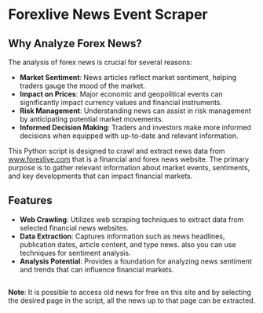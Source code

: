# Forexlive News Event Scraper

## Why Analyze Forex News?
The analysis of forex news is crucial for several reasons:

- **Market Sentiment**: News articles reflect market sentiment, helping traders gauge the mood of the market.
- **Impact on Prices**: Major economic and geopolitical events can significantly impact currency values and financial instruments.
- **Risk Management**: Understanding news can assist in risk management by anticipating potential market movements.
- **Informed Decision Making**: Traders and investors make more informed decisions when equipped with up-to-date and relevant information.

This Python script is designed to crawl and extract news data from www.forexlive.com that is a financial and forex news website. The primary purpose is to gather relevant information about market events, sentiments, and key developments that can impact financial markets.


## Features

- **Web Crawling**: Utilizes web scraping techniques to extract data from selected financial news websites.
- **Data Extraction**: Captures information such as news headlines, publication dates, article content, and type news. also you can use techniques for sentiment analysis.
- **Analysis Potential**: Provides a foundation for analyzing news sentiment and trends that can influence financial markets.

## 
**Note**: It is possible to access old news for free on this site and by selecting the desired page in the script, all the news up to that page can be extracted.
